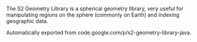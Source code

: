 The S2 Geometry Library is a spherical geometry library,
very useful for manipulating regions on the sphere (commonly on Earth)
and indexing geographic data.

Automatically exported from code.google.com/p/s2-geometry-library-java.
